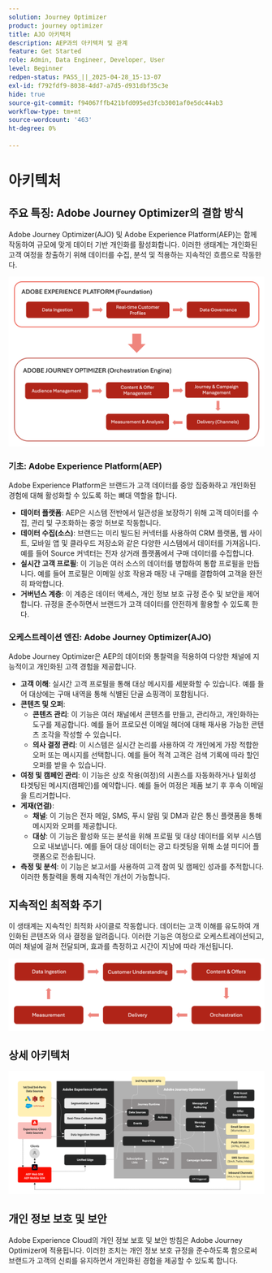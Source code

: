 ```yaml
---
solution: Journey Optimizer
product: journey optimizer
title: AJO 아키텍처
description: AEP과의 아키텍처 및 관계
feature: Get Started
role: Admin, Data Engineer, Developer, User
level: Beginner
redpen-status: PASS_||_2025-04-28_15-13-07
exl-id: f792fdf9-8038-4dd7-a7d5-d931dbf35c3e
hide: true
source-git-commit: f94067ffb421bfd095ed3fcb3001af0e5dc44ab3
workflow-type: tm+mt
source-wordcount: '463'
ht-degree: 0%

---
```


# 아키텍처

## 주요 특징: Adobe Journey Optimizer의 결합 방식

Adobe Journey Optimizer(AJO) 및 Adobe Experience Platform(AEP)는 함께 작동하여 규모에 맞게 데이터 기반 개인화를 활성화합니다. 이러한 생태계는 개인화된 고객 여정을 창출하기 위해 데이터를 수집, 분석 및 적용하는 지속적인 흐름으로 작동한다.

![](../assets/do-not-localize/get-started-big-picture.png)


### 기초: Adobe Experience Platform(AEP)

Adobe Experience Platform은 브랜드가 고객 데이터를 중앙 집중화하고 개인화된 경험에 대해 활성화할 수 있도록 하는 뼈대 역할을 합니다.

- **데이터 플랫폼**: AEP은 시스템 전반에서 일관성을 보장하기 위해 고객 데이터를 수집, 관리 및 구조화하는 중앙 허브로 작동합니다.
- **데이터 수집(소스)**: 브랜드는 미리 빌드된 커넥터를 사용하여 CRM 플랫폼, 웹 사이트, 모바일 앱 및 클라우드 저장소와 같은 다양한 시스템에서 데이터를 가져옵니다. 예를 들어 Source 커넥터는 전자 상거래 플랫폼에서 구매 데이터를 수집합니다.
- **실시간 고객 프로필**: 이 기능은 여러 소스의 데이터를 병합하여 통합 프로필을 만듭니다. 예를 들어 프로필은 이메일 상호 작용과 매장 내 구매를 결합하여 고객을 완전히 파악합니다.
- **거버넌스 계층**: 이 계층은 데이터 액세스, 개인 정보 보호 규정 준수 및 보안을 제어합니다. 규정을 준수하면서 브랜드가 고객 데이터를 안전하게 활용할 수 있도록 한다.

### 오케스트레이션 엔진: Adobe Journey Optimizer(AJO)

Adobe Journey Optimizer은 AEP의 데이터와 통찰력을 적용하여 다양한 채널에 지능적이고 개인화된 고객 경험을 제공합니다.

- **고객 이해**: 실시간 고객 프로필을 통해 대상 메시지를 세분화할 수 있습니다. 예를 들어 대상에는 구매 내역을 통해 식별된 단골 쇼핑객이 포함됩니다.
- **콘텐츠 및 오퍼**:
   - **콘텐츠 관리**: 이 기능은 여러 채널에서 콘텐츠를 만들고, 관리하고, 개인화하는 도구를 제공합니다. 예를 들어 프로모션 이메일 헤더에 대해 재사용 가능한 콘텐츠 조각을 작성할 수 있습니다.
   - **의사 결정 관리**: 이 시스템은 실시간 논리를 사용하여 각 개인에게 가장 적합한 오퍼 또는 메시지를 선택합니다. 예를 들어 적격 고객은 검색 기록에 따라 할인 오퍼를 받을 수 있습니다.
- **여정 및 캠페인 관리**: 이 기능은 상호 작용(여정)의 시퀀스를 자동화하거나 일회성 타겟팅된 메시지(캠페인)를 예약합니다. 예를 들어 여정은 제품 보기 후 후속 이메일을 트리거합니다.
- **게재(연결)**:
   - **채널**: 이 기능은 전자 메일, SMS, 푸시 알림 및 DM과 같은 통신 플랫폼을 통해 메시지와 오퍼를 제공합니다.
   - **대상**: 이 기능은 활성화 또는 분석을 위해 프로필 및 대상 데이터를 외부 시스템으로 내보냅니다. 예를 들어 대상 데이터는 광고 타겟팅을 위해 소셜 미디어 플랫폼으로 전송됩니다.
- **측정 및 분석**: 이 기능은 보고서를 사용하여 고객 참여 및 캠페인 성과를 추적합니다. 이러한 통찰력을 통해 지속적인 개선이 가능합니다.

## 지속적인 최적화 주기

이 생태계는 지속적인 최적화 사이클로 작동합니다. 데이터는 고객 이해를 유도하여 개인화된 콘텐츠와 의사 결정을 알려줍니다. 이러한 기능은 여정으로 오케스트레이션되고, 여러 채널에 걸쳐 전달되며, 효과를 측정하고 시간이 지남에 따라 개선됩니다.

![](../assets/do-not-localize/get-started-flow.png)

## 상세 아키텍처

![Adobe Journey Optimizer 아키텍처](assets/ajo-architecture.png)


## 개인 정보 보호 및 보안

Adobe Experience Cloud의 개인 정보 보호 및 보안 방침은 Adobe Journey Optimizer에 적용됩니다. 이러한 조치는 개인 정보 보호 규정을 준수하도록 함으로써 브랜드가 고객의 신뢰를 유지하면서 개인화된 경험을 제공할 수 있도록 합니다.

